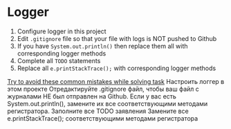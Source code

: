 # Logger

1. Configure logger in this project
1. Edit `.gitignore` file so that your file with logs is NOT pushed to Github
1. If you have `System.out.println()` then replace them all with corresponding logger methods
1. Complete all `TODO` statements
1. Replace all `e.printStackTrace();`  with corresponding logger methods

[Try to avoid these common mistakes while solving task](https://mate-academy.github.io/jv-program-common-mistakes/java-core/logger/logger)
Настроить логгер в этом проекте
Отредактируйте .gitignore файл, чтобы ваш файл с журналами НЕ был отправлен на Github.
Если у вас есть System.out.println(), замените их все соответствующими методами регистратора.
Заполните все TODO заявления
Замените все e.printStackTrace(); соответствующими методами регистратора